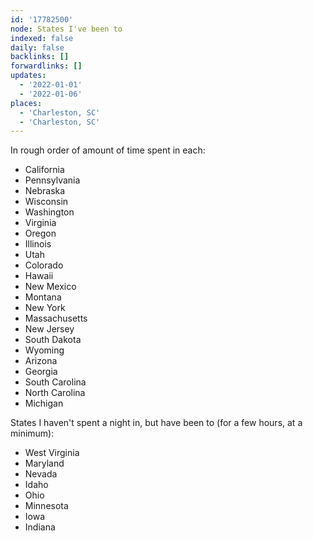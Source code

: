 ```yaml
---
id: '17782500'
node: States I've been to
indexed: false
daily: false
backlinks: []
forwardlinks: []
updates:
  - '2022-01-01'
  - '2022-01-06'
places:
  - 'Charleston, SC'
  - 'Charleston, SC'
---
```

In rough order of amount of time spent in each:

- California
- Pennsylvania 
- Nebraska
- Wisconsin
- Washington
- Virginia
- Oregon
- Illinois
- Utah
- Colorado
- Hawaii
- New Mexico
- Montana
- New York
- Massachusetts
- New Jersey
- South Dakota 
- Wyoming
- Arizona
- Georgia
- South Carolina 
- North Carolina
- Michigan 

States I haven't spent a night in, but have been to (for a few hours, at a minimum):

- West Virginia
- Maryland
- Nevada
- Idaho
- Ohio
- Minnesota 
- Iowa
- Indiana


